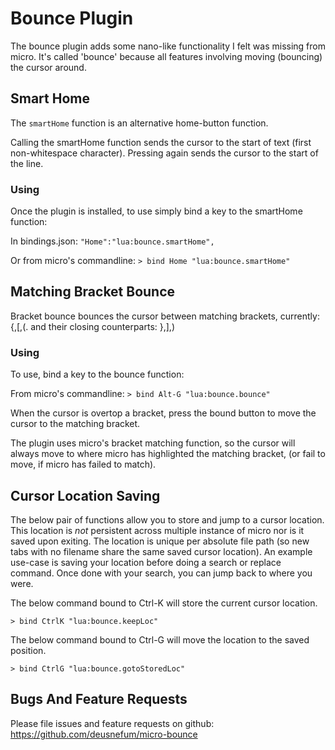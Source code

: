 # Bounce Plugin

The bounce plugin adds some nano-like functionality I felt was missing from micro.
It's called 'bounce' because all features involving moving (bouncing) the cursor
around.

## Smart Home
The `smartHome` function is an alternative home-button function.

Calling the smartHome function sends the cursor to the start of text (first 
non-whitespace character). Pressing again sends the cursor to the start of the line.

### Using
Once the plugin is installed, to use simply bind a key to the smartHome function:

In bindings.json: `"Home":"lua:bounce.smartHome",`

Or from micro's commandline: `> bind Home "lua:bounce.smartHome"`


## Matching Bracket Bounce

Bracket bounce bounces the cursor between matching brackets, currently: {,[,(. and 
their closing counterparts: },],)

### Using
To use, bind a key to the bounce function:

From micro's commandline: `> bind Alt-G "lua:bounce.bounce"`

When the cursor is overtop a bracket, press the bound button to move the cursor 
to the matching bracket.

The plugin uses micro's bracket matching function, so the cursor will always move 
to where micro has highlighted the matching bracket, (or fail to move, 
if micro has failed to match).

## Cursor Location Saving

The below pair of functions allow you to store and jump to a cursor location. This 
location is *not* persistent across multiple instance of micro nor is it saved 
upon exiting. The location is unique per absolute file path (so new tabs with no
filename share the same saved cursor location). An example use-case is saving your 
location before doing a search or replace command. Once done with your search, you can
jump back to where you were.

The below command bound to Ctrl-K will store the current cursor location.

`> bind CtrlK "lua:bounce.keepLoc"`

The below command bound to Ctrl-G will move the location to the saved position.

`> bind CtrlG "lua:bounce.gotoStoredLoc"`


## Bugs And Feature Requests

Please file issues and feature requests on github:
	https://github.com/deusnefum/micro-bounce


